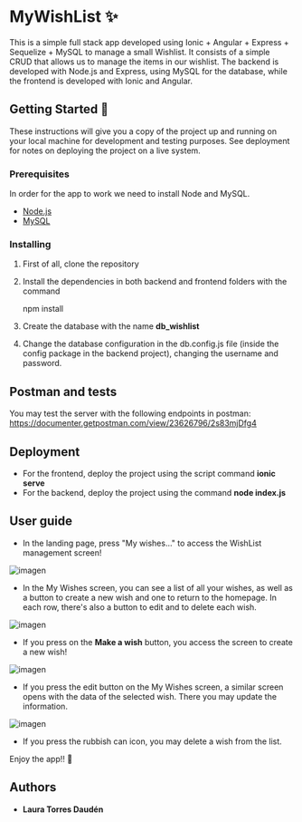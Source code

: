 # MyWishList ✨

This is a simple full stack app developed using Ionic + Angular + Express + Sequelize + MySQL to manage a small Wishlist. It consists of a simple CRUD that allows us to manage the items in our wishlist.
The backend is developed with Node.js and Express, using MySQL for the database, while the frontend is developed with Ionic and Angular.


## Getting Started 🚀

These instructions will give you a copy of the project up and running on
your local machine for development and testing purposes. See deployment
for notes on deploying the project on a live system.

### Prerequisites

In order for the app to work we need to install Node and MySQL.
- [Node.js](https://nodejs.org/es/download/)
- [MySQL](https://www.mysql.com/downloads/)

### Installing

 1) First of all, clone the repository

 2) Install the dependencies in both backend and frontend folders with the command

    npm install
    
 3) Create the database with the name **db_wishlist**
 
 4) Change the database configuration in the db.config.js file (inside the config package in the backend project), changing the username and password.

## Postman and tests
You may test the server with the following endpoints in postman: https://documenter.getpostman.com/view/23626796/2s83mjDfg4

## Deployment

* For the frontend, deploy the project using the script command **ionic serve**
* For the backend, deploy the project using the command **node index.js**

## User guide
* In the landing page, press "My wishes..." to access the WishList management screen!

![imagen](https://user-images.githubusercontent.com/84546617/193635163-fed63891-ac3a-4426-aad0-1c33793fc84f.png)


* In the My Wishes screen, you can see a list of all your wishes, as well as a button to create a new wish and one to return to the homepage. In each row, there's also a button to edit and to delete each wish.

![imagen](https://user-images.githubusercontent.com/84546617/193635236-a3f53682-39f2-4b1d-89a1-256bc926c8bf.png)

* If you press on the **Make a wish** button, you access the screen to create a new wish!

![imagen](https://user-images.githubusercontent.com/84546617/193635301-bb086deb-3290-4855-b3eb-e811a17cc6a7.png)

* If you press the edit button on the My Wishes screen, a similar screen opens with the data of the selected wish. There you may update the information.

![imagen](https://user-images.githubusercontent.com/84546617/193635356-af01b8f7-0330-4dc6-ac42-d2f3390ce00e.png)


* If you press the rubbish can icon, you may delete a wish from the list.


Enjoy the app!! 💟


## Authors

  - **Laura Torres Daudén**
